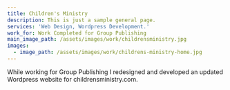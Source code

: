 ```yaml
---
title: Children's Ministry
description: This is just a sample general page.
services: 'Web Design, Wordpress Development.'
work_for: Work Completed for Group Publishing
main_image_path: /assets/images/work/childrensministry.jpg
images:
  - image_path: /assets/images/work/childrens-ministry-home.jpg
---
```


While working for Group Publishing I redesigned and developed an updated Wordpress website for childrensministry.com.